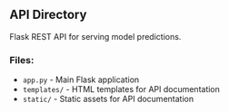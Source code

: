 ## API Directory

Flask REST API for serving model predictions.

### Files:
- `app.py` - Main Flask application
- `templates/` - HTML templates for API documentation
- `static/` - Static assets for API documentation